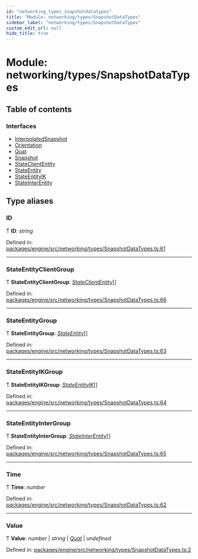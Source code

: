 ```yaml
---
id: "networking_types_snapshotdatatypes"
title: "Module: networking/types/SnapshotDataTypes"
sidebar_label: "networking/types/SnapshotDataTypes"
custom_edit_url: null
hide_title: true
---
```


# Module: networking/types/SnapshotDataTypes

## Table of contents

### Interfaces

- [InterpolatedSnapshot](../interfaces/networking_types_snapshotdatatypes.interpolatedsnapshot.md)
- [Orientation](../interfaces/networking_types_snapshotdatatypes.orientation.md)
- [Quat](../interfaces/networking_types_snapshotdatatypes.quat.md)
- [Snapshot](../interfaces/networking_types_snapshotdatatypes.snapshot.md)
- [StateClientEntity](../interfaces/networking_types_snapshotdatatypes.statecliententity.md)
- [StateEntity](../interfaces/networking_types_snapshotdatatypes.stateentity.md)
- [StateEntityIK](../interfaces/networking_types_snapshotdatatypes.stateentityik.md)
- [StateInterEntity](../interfaces/networking_types_snapshotdatatypes.stateinterentity.md)

## Type aliases

### ID

Ƭ **ID**: *string*

Defined in: [packages/engine/src/networking/types/SnapshotDataTypes.ts:61](https://github.com/xr3ngine/xr3ngine/blob/716a06460/packages/engine/src/networking/types/SnapshotDataTypes.ts#L61)

___

### StateEntityClientGroup

Ƭ **StateEntityClientGroup**: [*StateClientEntity*](../interfaces/networking_types_snapshotdatatypes.statecliententity.md)[]

Defined in: [packages/engine/src/networking/types/SnapshotDataTypes.ts:66](https://github.com/xr3ngine/xr3ngine/blob/716a06460/packages/engine/src/networking/types/SnapshotDataTypes.ts#L66)

___

### StateEntityGroup

Ƭ **StateEntityGroup**: [*StateEntity*](../interfaces/networking_types_snapshotdatatypes.stateentity.md)[]

Defined in: [packages/engine/src/networking/types/SnapshotDataTypes.ts:63](https://github.com/xr3ngine/xr3ngine/blob/716a06460/packages/engine/src/networking/types/SnapshotDataTypes.ts#L63)

___

### StateEntityIKGroup

Ƭ **StateEntityIKGroup**: [*StateEntityIK*](../interfaces/networking_types_snapshotdatatypes.stateentityik.md)[]

Defined in: [packages/engine/src/networking/types/SnapshotDataTypes.ts:64](https://github.com/xr3ngine/xr3ngine/blob/716a06460/packages/engine/src/networking/types/SnapshotDataTypes.ts#L64)

___

### StateEntityInterGroup

Ƭ **StateEntityInterGroup**: [*StateInterEntity*](../interfaces/networking_types_snapshotdatatypes.stateinterentity.md)[]

Defined in: [packages/engine/src/networking/types/SnapshotDataTypes.ts:65](https://github.com/xr3ngine/xr3ngine/blob/716a06460/packages/engine/src/networking/types/SnapshotDataTypes.ts#L65)

___

### Time

Ƭ **Time**: *number*

Defined in: [packages/engine/src/networking/types/SnapshotDataTypes.ts:62](https://github.com/xr3ngine/xr3ngine/blob/716a06460/packages/engine/src/networking/types/SnapshotDataTypes.ts#L62)

___

### Value

Ƭ **Value**: *number* \| *string* \| [*Quat*](../interfaces/networking_types_snapshotdatatypes.quat.md) \| *undefined*

Defined in: [packages/engine/src/networking/types/SnapshotDataTypes.ts:2](https://github.com/xr3ngine/xr3ngine/blob/716a06460/packages/engine/src/networking/types/SnapshotDataTypes.ts#L2)

